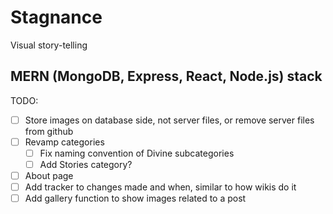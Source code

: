 # Stagnance
Visual story-telling
## MERN (MongoDB, Express, React, Node.js) stack

TODO:
- [ ] Store images on database side, not server files, or remove server files from github
- [ ] Revamp categories
  - [ ] Fix naming convention of Divine subcategories
  - [ ] Add Stories category?
- [ ] About page
- [ ] Add tracker to changes made and when, similar to how wikis do it
- [ ] Add gallery function to show images related to a post
